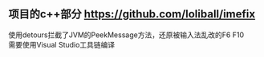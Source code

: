 ## 项目的c++部分 https://github.com/loliball/imefix 
使用detours拦截了JVM的PeekMessage方法，还原被输入法乱改的F6 F10  
需要使用Visual Studio工具链编译
